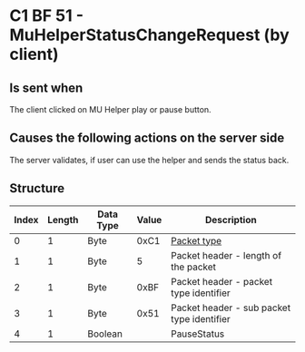# C1 BF 51 - MuHelperStatusChangeRequest (by client)

## Is sent when

The client clicked on MU Helper play or pause button.

## Causes the following actions on the server side

The server validates, if user can use the helper and sends the status back.

## Structure

| Index | Length | Data Type | Value | Description |
|-------|--------|-----------|-------|-------------|
| 0 | 1 |   Byte   | 0xC1  | [Packet type](PacketTypes.md) |
| 1 | 1 |    Byte   |   5   | Packet header - length of the packet |
| 2 | 1 |    Byte   | 0xBF  | Packet header - packet type identifier |
| 3 | 1 |    Byte   | 0x51  | Packet header - sub packet type identifier |
| 4 | 1 | Boolean |  | PauseStatus |